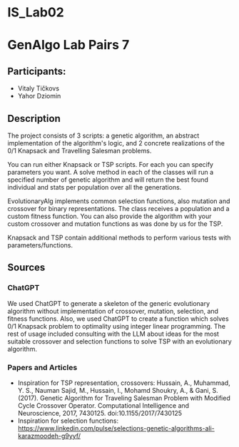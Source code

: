 # IS_Lab02
# GenAlgo Lab Pairs 7 

## Participants:
- Vitaly Tičkovs
- Yahor Dziomin

## Description
The project consists of 3 scripts: a genetic algorithm, 
an abstract implementation of the algorithm's logic, and 2 concrete realizations of the 
0/1 Knapsack and Travelling Salesman problems. 

You can run either Knapsack or TSP scripts. For each you can specify parameters you want. 
A solve method in each of the classes will run a specified number of genetic algorithm and will
return the best found individual and stats per population over all the generations.

EvolutionaryAlg implements common selection functions, also mutation and crossover for 
binary representations. The class receives a population and a custom fitness function. 
You can also provide the algorithm with your custom crossover and mutation functions as 
was done by us for the TSP.

Knapsack and TSP contain additional methods to perform various tests with parameters/functions.

## Sources
### ChatGPT
We used ChatGPT to generate a skeleton of the generic evolutionary 
algorithm without implementation of crossover, mutation, 
selection, and fitness functions. Also, we used ChatGPT to create a function which solves
0/1 Knapsack problem to optimality using integer linear programming. The rest of usage included 
consulting with the LLM about ideas for the most suitable crossover and selection functions
to solve TSP with an evolutionary algorithm.

### Papers and Articles
- Inspiration for TSP representation, crossovers: Hussain, A., Muhammad, Y. S., Nauman Sajid, M., Hussain, I., Mohamd Shoukry, A., & Gani, S. (2017). Genetic Algorithm for Traveling Salesman Problem with Modified Cycle Crossover Operator. Computational Intelligence and Neuroscience, 2017, 7430125. doi:10.1155/2017/7430125
- Inspiration for selection functions: https://www.linkedin.com/pulse/selections-genetic-algorithms-ali-karazmoodeh-g9yyf/


